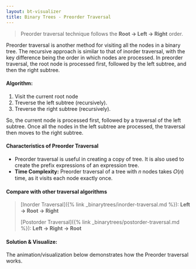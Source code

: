 ```yaml
---
layout: bt-visualizer
title: Binary Trees - Preorder Traversal
---
```


> Preorder traversal technique follows the **Root -> Left -> Right** order.

Preorder traversal is another method for visiting all the nodes in a binary tree. The recursive approach is similar to that of inorder traversal, with the key difference being the order in which nodes are processed. In preorder traversal, the root node is processed first, followed by the left subtree, and then the right subtree.

#### Algorithm:

1. Visit the current root node
2. Treverse the left subtree (recursively).
3. Treverse the right subtree (recursively).

So, the current node is processed first, followed by a traversal of the left subtree. Once all the nodes in the left subtree are processed, the traversal then moves to the right subtree.

#### Characteristics of Preorder Traversal
- Preorder traversal is useful in creating a copy of tree. It is also used to create the prefix expressions of an expression tree.
- **Time Complexity:** Preorder traversal of a tree with 𝑛 nodes takes 𝑂(𝑛) time, as it visits each node exactly once.

#### Compare with other traversal algorithms

> [Inorder Traversal]({% link _binarytrees/inorder-traversal.md %}): **Left -> Root -> Right**
>
> [Postorder Traversal]({% link _binarytrees/postorder-traversal.md %}): **Left -> Right -> Root**

#### Solution & Visualize:
The animation/visualization below demonstrates how the Preorder traversal works.
